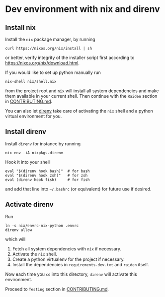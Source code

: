# Dev environment with nix and direnv

## Install nix

Install the `nix` package manager, by running

    curl https://nixos.org/nix/install | sh

or better, verify integrity of the installer script first according to
https://nixos.org/nix/download.html.

If you would like to set up python manually run

    nix-shell nix/shell.nix

from the project root and `nix` will install all system dependencies and make
them available in your current shell. Then continue with the `Raiden` section
in [CONTRIBUTING.md](../CONTRIBUTING.md).

You can also let [direnv](https://direnv.net/) take care of activating
the `nix` shell and a python virtual environment for you.

## Install direnv

Install `direnv` for instance by running

    nix-env -iA nixpkgs.direnv

Hook it into your shell

    eval "$(direnv hook bash)"  # for bash
    eval "$(direnv hook zsh)"   # for zsh
    eval (direnv hook fish)     # for fish

and add that line into `~/.bashrc` (or equivalent) for future use if desired.

## Activate direnv

Run

    ln -s nix/envrc-nix-python .envrc
    direnv allow

which will

1. Fetch all system dependencies with `nix` if necessary.
2. Activate the `nix` shell.
3. Create a python virtualenv for the project if necessary.
4. Install the dependencies in `requirements-dev.txt` and `raiden` itself.

Now each time you `cd` into this directory, `direnv` will activate this
environment.

Proceed to `Testing` section in [CONTRIBUTING.md](../CONTRIBUTING.md).
